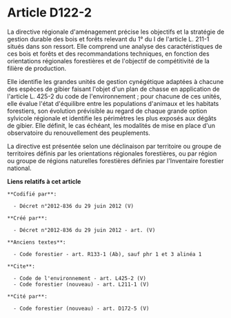 # Article D122-2

La directive régionale d'aménagement précise les objectifs et la stratégie de gestion durable des bois et forêts relevant du
1° du I de l'article L. 211-1 situés dans son ressort. Elle comprend une analyse des caractéristiques de ces bois et forêts
et des recommandations techniques, en fonction des orientations régionales forestières et de l'objectif de compétitivité de
la filière de production. 

Elle identifie les grandes unités de gestion cynégétique adaptées à chacune des espèces de gibier faisant l'objet d'un plan
de chasse en application de l'article L. 425-2 du code de l'environnement ; pour chacune de ces unités, elle évalue l'état
d'équilibre entre les populations d'animaux et les habitats forestiers, son évolution prévisible au regard de chaque grande
option sylvicole régionale et identifie les périmètres les plus exposés aux dégâts de gibier. Elle définit, le cas échéant,
les modalités de mise en place d'un observatoire du renouvellement des peuplements. 

La directive est présentée selon une déclinaison par territoire ou groupe de territoires définis par les orientations
régionales forestières, ou par région ou groupe de régions naturelles forestières définies par l'Inventaire forestier
national.

**Liens relatifs à cet article**

	**Codifié par**:

	  - Décret n°2012-836 du 29 juin 2012 (V)

	**Créé par**:

	  - Décret n°2012-836 du 29 juin 2012 - art. (V)

	**Anciens textes**:

	  - Code forestier - art. R133-1 (Ab), sauf phr 1 et 3 alinéa 1

	**Cite**:

	  - Code de l'environnement - art. L425-2 (V)
	  - Code forestier (nouveau) - art. L211-1 (V)

	**Cité par**:

	  - Code forestier (nouveau) - art. D172-5 (V)
